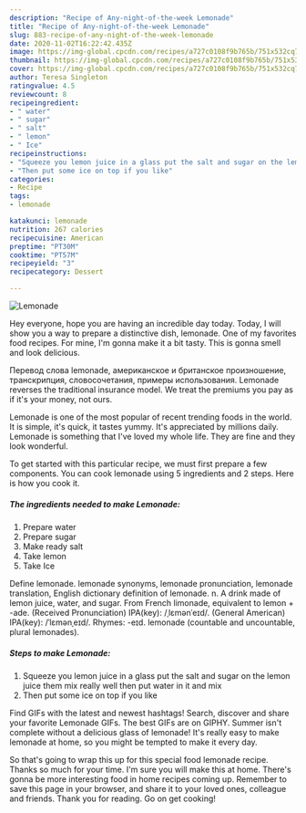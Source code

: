 ```yaml
---
description: "Recipe of Any-night-of-the-week Lemonade"
title: "Recipe of Any-night-of-the-week Lemonade"
slug: 883-recipe-of-any-night-of-the-week-lemonade
date: 2020-11-02T16:22:42.435Z
image: https://img-global.cpcdn.com/recipes/a727c0108f9b765b/751x532cq70/lemonade-recipe-main-photo.jpg
thumbnail: https://img-global.cpcdn.com/recipes/a727c0108f9b765b/751x532cq70/lemonade-recipe-main-photo.jpg
cover: https://img-global.cpcdn.com/recipes/a727c0108f9b765b/751x532cq70/lemonade-recipe-main-photo.jpg
author: Teresa Singleton
ratingvalue: 4.5
reviewcount: 8
recipeingredient:
- " water"
- " sugar"
- " salt"
- " lemon"
- " Ice"
recipeinstructions:
- "Squeeze you lemon juice in a glass put the salt and sugar on the lemon juice them mix really well then put water in it and mix"
- "Then put some ice on top if you like"
categories:
- Recipe
tags:
- lemonade

katakunci: lemonade 
nutrition: 267 calories
recipecuisine: American
preptime: "PT30M"
cooktime: "PT57M"
recipeyield: "3"
recipecategory: Dessert

---
```



![Lemonade](https://img-global.cpcdn.com/recipes/a727c0108f9b765b/751x532cq70/lemonade-recipe-main-photo.jpg)

Hey everyone, hope you are having an incredible day today. Today, I will show you a way to prepare a distinctive dish, lemonade. One of my favorites food recipes. For mine, I'm gonna make it a bit tasty. This is gonna smell and look delicious.

Перевод слова lemonade, американское и британское произношение, транскрипция, словосочетания, примеры использования. Lemonade reverses the traditional insurance model. We treat the premiums you pay as if it&#39;s your money, not ours.

Lemonade is one of the most popular of recent trending foods in the world. It is simple, it's quick, it tastes yummy. It's appreciated by millions daily. Lemonade is something that I've loved my whole life. They are fine and they look wonderful.


To get started with this particular recipe, we must first prepare a few components. You can cook lemonade using 5 ingredients and 2 steps. Here is how you cook it.

<!--inarticleads1-->

##### The ingredients needed to make Lemonade:

1. Prepare  water
1. Prepare  sugar
1. Make ready  salt
1. Take  lemon
1. Take  Ice


Define lemonade. lemonade synonyms, lemonade pronunciation, lemonade translation, English dictionary definition of lemonade. n. A drink made of lemon juice, water, and sugar. From French limonade, equivalent to lemon +‎ -ade. (Received Pronunciation) IPA(key): /ˌlɛmənˈeɪd/. (General American) IPA(key): /ˈlɛmənˌeɪd/. Rhymes: -eɪd. lemonade (countable and uncountable, plural lemonades). 

<!--inarticleads2-->

##### Steps to make Lemonade:

1. Squeeze you lemon juice in a glass put the salt and sugar on the lemon juice them mix really well then put water in it and mix
1. Then put some ice on top if you like


Find GIFs with the latest and newest hashtags! Search, discover and share your favorite Lemonade GIFs. The best GIFs are on GIPHY. Summer isn&#39;t complete without a delicious glass of lemonade! It&#39;s really easy to make lemonade at home, so you might be tempted to make it every day. 

So that's going to wrap this up for this special food lemonade recipe. Thanks so much for your time. I'm sure you will make this at home. There's gonna be more interesting food in home recipes coming up. Remember to save this page in your browser, and share it to your loved ones, colleague and friends. Thank you for reading. Go on get cooking!
